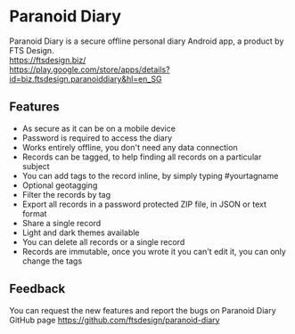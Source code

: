 # Paranoid Diary
Paranoid Diary is a secure offline personal diary Android app, a product by FTS Design.  
https://ftsdesign.biz/  
https://play.google.com/store/apps/details?id=biz.ftsdesign.paranoiddiary&hl=en_SG  

## Features

- As secure as it can be on a mobile device
- Password is required to access the diary
- Works entirely offline, you don't need any data connection
- Records can be tagged, to help finding all records on a particular subject
- You can add tags to the record inline, by simply typing #yourtagname
- Optional geotagging
- Filter the records by tag
- Export all records in a password protected ZIP file, in JSON or text format
- Share a single record
- Light and dark themes available
- You can delete all records or a single record
- Records are immutable, once you wrote it you can't edit it, you can only change the tags

## Feedback
You can request the new features and report the bugs on Paranoid Diary GitHub page https://github.com/ftsdesign/paranoid-diary